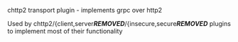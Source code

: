chttp2 transport plugin - implements grpc over http2

Used by chttp2/{client,server***REMOVED***/{insecure,secure***REMOVED*** plugins to implement most of
their functionality
